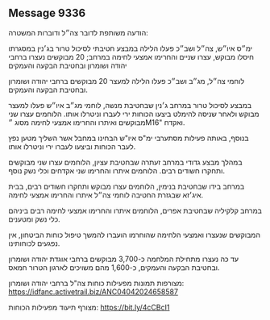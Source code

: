 ## Message 9336

הודעה משותפת לדובר צה״ל ודוברות המשטרה:

ימ״ס איו״ש, צה״ל ושב״כ פעלו הלילה במבצע חטיבתי לסיכול טרור בג׳נין במסגרתו חיסלו מבוקש, עצרו שניים והחרימו אמצעי לחימה במרחב; 20 מבוקשים נעצרו ברחבי יהודה ושומרון ובחטיבת הבקעה והעמקים

לוחמי צה״ל, מג״ב ושב״כ פעלו הלילה למעצר 20 מבוקשים ברחבי יהודה ושומרון ובחטיבת הבקעה והעמקים. 

במבצע לסיכול טרור במרחב ג׳נין שבחטיבת מנשה, לוחמי מג״ב איו״ש  פעלו למעצר מבוקש ולאחר שניסה להימלט ביצעו הכוחות ירי לעברו וניטרלו אותו.
הלוחמים עצרו שני מבוקשים ואיתרו והחרימו אמצעי לחימה מסוג ״M16" ואקדח.

בנוסף, באותה פעילות מסתערבי ימ"ס איו"ש הבחינו במחבל אשר השליך מטען נפץ לעבר הכוחות וביצעו לעברו ירי וניטרלו אותו. 

במהלך מבצע גדודי במרחב זעתרה שבחטיבת עציון, הלוחמים עצרו שני מבוקשים ותחקרו חשודים רבים.
הלוחמים איתרו והחרימו שני אקדחים וכלי נשק נוסף.

במרחב בידו שבחטיבת בנימין, הלוחמים עצרו מבוקש ותחקרו חשודים רבים, בבית איג׳זא שבגזרת החטיבה לוחמי צה״ל איתרו והחרימו אמצעי לחימה.

במרחב קלקיליה שבחטיבת אפרים, הלוחמים איתרו והחרימו אמצעי לחימה רבים ביניהם כלי נשק ומטענים.

המבוקשים שנעצרו ואמצעי הלחימה שהוחרמו הועברו להמשך טיפול כוחות הביטחון, אין נפגעים לכוחותינו.

עד כה נעצרו מתחילת המלחמה כ-3,700 מבוקשים ברחבי אוגדת יהודה ושומרון ובחטיבת הבקעה והעמקים, כ-1,600 מהם משויכים לארגון הטרור חמאס.

מצורפות תמונות מפעילות כוחות צה"ל ברחבי יהודה ושומרון: https://idfanc.activetrail.biz/ANC04042024658587

מצורף תיעוד מפעילות הכוחות: https://bit.ly/4cCBcI1

